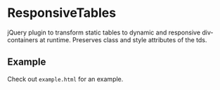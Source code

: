 # ResponsiveTables
jQuery plugin to transform static tables to dynamic and responsive div-containers at runtime. Preserves class and style attributes of the tds.

## Example
Check out `example.html` for an example.
